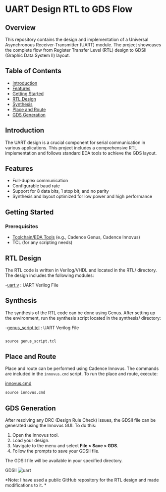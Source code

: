 
# UART Design RTL to GDS Flow

## Overview

This repository contains the design and implementation of a Universal Asynchronous Receiver-Transmitter (UART) module. The project showcases the complete flow from Register Transfer Level (RTL) design to GDSII (Graphic Data System II) layout.

## Table of Contents

- [Introduction](#introduction)
- [Features](#features)
- [Getting Started](#getting-started)
- [RTL Design](#rtl-design)
- [Synthesis](#synthesis)
- [Place and Route](#place-and-route)
- [GDS Generation](#gds-generation)


## Introduction

The UART design is a crucial component for serial communication in various applications. This project includes a comprehensive RTL implementation and follows standard EDA tools to achieve the GDS layout.

## Features

- Full-duplex communication
- Configurable baud rate
- Support for 8 data bits, 1 stop bit, and no parity
- Synthesis and layout optimized for low power and high performance

## Getting Started

### Prerequisites

- [Toolchain/EDA Tools](#) (e.g., Cadence Genus, Cadence Innovus)
- TCL (for any scripting needs)

## RTL Design
The RTL code is written in Verilog/VHDL and located in the RTL/ directory. The design includes the following modules:

\-[uart.v](RTL/Verilog) : UART Verilog File

## Synthesis
The synthesis of the RTL code can be done using Genus. After setting up the environment, run the synthesis script located in the synthesis/ directory:

\-[genus_script.tcl](synthesis/Genus_script.tcl) : UART Verilog File
```markdown

source genus_script.tcl

```

## Place and Route
Place and route can be performed using Cadence Innovus. The commands are included in the `innovus.cmd` script. To run the place and route, execute:

[innovus.cmd](PnR/innovus.cmd)

```markdown
source innovus.cmd
```

## GDS Generation

After resolving any DRC (Design Rule Check) issues, the GDSII file can be generated using the Innovus GUI. To do this:

1. Open the Innovus tool.
2. Load your design.
3. Navigate to the menu and select **File > Save > GDS**.
4. Follow the prompts to save your GDSII file.

The GDSII file will be available in your specified directory.


GDSII 
![uart](https://github.com/user-attachments/assets/bf261ccf-a001-4910-b488-ed7ce846a10d)

*Note: I have used a public GitHub repository for the RTL design and made modifications to it. *





